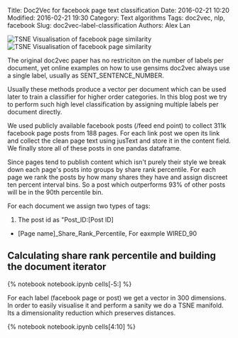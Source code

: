 Title: Doc2Vec for facebook page text classification
Date: 2016-02-21 10:20
Modified: 2016-02-21 19:30
Category: Text algorithms
Tags: doc2vec, nlp, facebook
Slug: doc2vec-label-classification
Authors: Alex Lan


![TSNE Visualisation of facebook page similarity]({filename}/images/tsne.png)
![TSNE Visualisation of facebook page similarity]({filename}/images/decor_and_lonny.png)


The original doc2vec paper has no restriciton on the number of labels per document,
yet online examples on how to use gensims doc2vec always use a single label, usually as SENT_SENTENCE_NUMBER.

Usually these methods produce a vector per document which can be used later to train a classifier for higher order categories. 
In this blog post we try to perform such high level classification by assigning multiple labels per document directly. 

We used publicly available facebook posts (/feed end point) to collect 311k facebook page posts from 188 pages. 
For each link post we open its link and collect the clean page text using jusText and store it in the content field.
We finally store all of these posts in one pandas dataframe.
 
Since pages tend to publish content which isn't purely their style we break down each page's posts into groups by share rank percentile.
For each page we rank the posts by how many shares they have and assign discreet ten percent interval bins. So a post which outperforms 93% of other posts
will be in the 90th percentile bin. 

For each document we assign two types of tags:

1. The post id as "Post_ID:[Post ID]
+  [Page name]_Share_Rank_Percentile, For eaxmple WIRED_90

## Calculating share rank percentile and building the document iterator
{% notebook notebook.ipynb cells[-5:] %}


For each label (facebook page or post) we get a vector in 300 dimensions. In order to easily visualise it and perform a sanity we do a TSNE manifold. Its a dimensionality reduction which preserves distances.


{% notebook notebook.ipynb cells[4:10] %}


